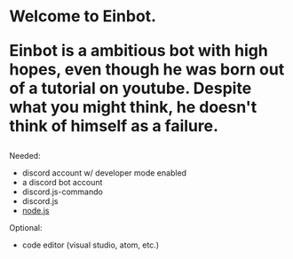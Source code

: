  <h1>Welcome to Einbot.
 
Einbot is a ambitious bot with high hopes, even though he was born out of a tutorial on youtube. Despite what you might think, he doesn't think of himself as a failure. 
</h1>

Needed: 
- discord account w/ developer mode enabled 
- a discord bot account 
- discord.js-commando 
- discord.js 
- <a href="https://nodejs.org">node.js</a>


Optional: 
- code editor (visual studio, atom, etc.)
